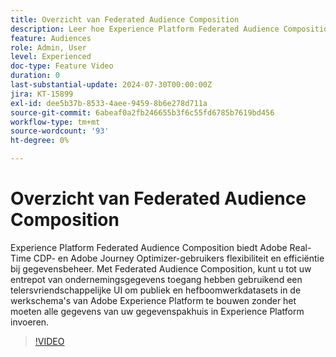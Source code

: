 ```yaml
---
title: Overzicht van Federated Audience Composition
description: Leer hoe Experience Platform Federated Audience Composition Adobe Real-Time CDP en Adobe Journey Optimizer-gebruikers flexibiliteit en efficiëntie biedt op het gebied van gegevensbeheer.
feature: Audiences
role: Admin, User
level: Experienced
doc-type: Feature Video
duration: 0
last-substantial-update: 2024-07-30T00:00:00Z
jira: KT-15899
exl-id: dee5b37b-8533-4aee-9459-8b6e278d711a
source-git-commit: 6abeaf0a2fb246655b3f6c55fd6785b7619bd456
workflow-type: tm+mt
source-wordcount: '93'
ht-degree: 0%

---
```


# Overzicht van Federated Audience Composition

Experience Platform Federated Audience Composition biedt Adobe Real-Time CDP- en Adobe Journey Optimizer-gebruikers flexibiliteit en efficiëntie bij gegevensbeheer. Met Federated Audience Composition, kunt u tot uw entrepot van ondernemingsgegevens toegang hebben gebruikend een telersvriendschappelijke UI om publiek en hefboomwerkdatasets in de werkschema&#39;s van Adobe Experience Platform te bouwen zonder het moeten alle gegevens van uw gegevenspakhuis in Experience Platform invoeren.

>[!VIDEO](https://video.tv.adobe.com/v/3432261/?learn=on&enablevpops)
